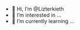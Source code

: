 - 👋 Hi, I’m @Lizterkieth
- 👀 I’m interested in ...
- 🌱 I’m currently learning ...
<!---
Lizterkieth/Lizterkieth is a ✨ special ✨ repository because its `README.md` (this file) appears on your GitHub profile.
You can click the Preview link to take a look at your changes.
--->
